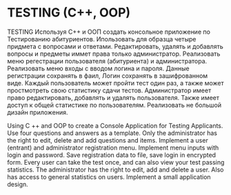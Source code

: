 # TESTING (C++, OOP)
TESTING
Используя С++ и ООП создать консольное приложение по Тестированию абитуриентов. Ипользовать для образца четыре придмета с вопросами и ответами.
Редактировать, удалять и добавлять вопросы и предметы иммет права только администратор. Реализовать меню регестрации пользователя (абитуриента) и администратора.
Реализовать меню входы с вводом логина и пароля. Данные регистрации сохранять в фаил, Логин сохранять в зашифрованном виде. Каждый пользователь может пройти тест
один раз, а также может простмотреть свою статистику сдачи тестов. Администратор имеет право редактировать, добавлять и удалять пользователя. Также имеет доступ к
общей статистике по пользователям. Реализовать не большой дизайн приложения.

Using C ++ and OOP to create a Console Application for Testing Applicants. Use four questions and answers as a template.
Only the administrator has the right to edit, delete and add questions and items. Implement a user (entrant) and administrator registration menu.
Implement menu inputs with login and password. Save registration data to file, save login in encrypted form. Every user can take the test
once, and can also view your test passing statistics. The administrator has the right to edit, add and delete a user. Also has access to
general statistics on users. Implement a small application design.
